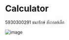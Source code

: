 # Calculator
5930300291 ธนารักษ์ สังวาลย์เล็ก

![image](https://user-images.githubusercontent.com/53513768/62854763-79b1b700-bd1a-11e9-8fcf-e18c7fc847e1.png)
